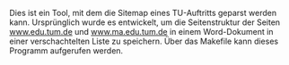 Dies ist ein Tool, mit dem die Sitemap eines TU-Auftritts geparst werden kann. Ursprünglich wurde es entwickelt, um die Seitenstruktur der Seiten www.edu.tum.de und www.ma.edu.tum.de in einem Word-Dokument in einer verschachtelten Liste zu speichern. Über das Makefile kann dieses Programm aufgerufen werden.
